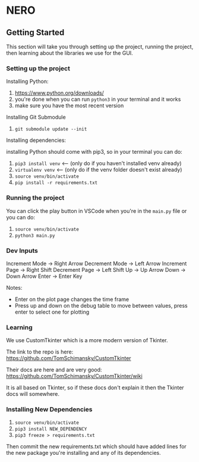 # NERO

## Getting Started

This section will take you through setting up the project, running the project, then learning about the libraries we use for the GUI.

### Setting up the project

Installing Python:

1. https://www.python.org/downloads/
2. you're done when you can run `python3` in your terminal and it works
3. make sure you have the most recent version

Installing Git Submodule

1. `git submodule update --init`

Installing dependencies:

installing Python should come with pip3, so in your terminal you can do:

1. `pip3 install venv` <-- (only do if you haven't installed venv already)
2. `virtualenv venv` <-- (only do if the venv folder doesn't exist already)
3. `source venv/bin/activate`
4. `pip install -r requirements.txt`

### Running the project

You can click the play button in VSCode when you're in the `main.py` file or you can do:

1. `source venv/bin/activate`
2. `python3 main.py`

### Dev Inputs 
   Increment Mode -> Right Arrow
   Decrement Mode -> Left Arrow
   Increment Page -> Right Shift
   Decrement Page -> Left Shift
   Up -> Up Arrow
   Down -> Down Arrow
   Enter -> Enter Key
   
Notes:
- Enter on the plot page changes the time frame
- Press up and down on the debug table to move between values, press enter to select one for plotting

### Learning

We use CustomTkinter which is a more modern version of Tkinter. 

The link to the repo is here: https://github.com/TomSchimansky/CustomTkinter

Their docs are here and are very good: https://github.com/TomSchimansky/CustomTkinter/wiki

It is all based on Tkinter, so if these docs don't explain it then the Tkinter docs will somewhere.

### Installing New Dependencies

1. `source venv/bin/activate`
2. `pip3 install NEW_DEPENDENCY`
3. `pip3 freeze > requirements.txt`

Then commit the new requirements.txt which should have added lines for the new package you're installing and any of its dependencies.


